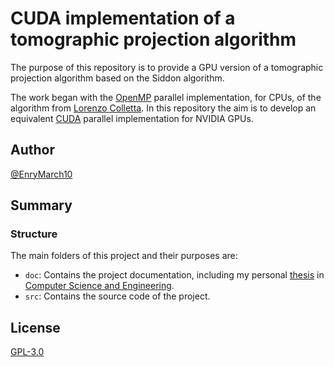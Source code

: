 # CUDA implementation of a tomographic projection algorithm

The purpose of this repository is to provide a GPU version of a tomographic projection algorithm based on the Siddon algorithm.

The work began with the [OpenMP](https://www.openmp.org/) parallel implementation, for CPUs, of the algorithm from
[Lorenzo Colletta](https://github.com/mmarzolla/3D-CT-projection-openmp.git).
In this repository the aim is to develop an equivalent [CUDA](https://developer.nvidia.com/cuda-toolkit) parallel implementation
for NVIDIA GPUs.

## Author

[@EnryMarch10](https://github.com/EnryMarch10)

## Summary

### Structure

The main folders of this project and their purposes are:
- `doc`: Contains the project documentation, including my personal [thesis](doc/relazione.pdf) in
  [Computer Science and Engineering](https://corsi.unibo.it/1cycle/ComputerScienceEngineering).
- `src`: Contains the source code of the project.

## License

[GPL-3.0](https://choosealicense.com/licenses/gpl-3.0/)